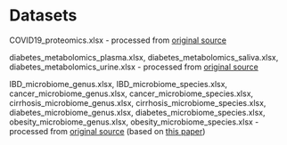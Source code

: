 # Datasets

COVID19_proteomics.xlsx - processed from [original source](https://data.mendeley.com/datasets/tzydswhhb5/5)

diabetes_metabolomics_plasma.xlsx, diabetes_metabolomics_saliva.xlsx, diabetes_metabolomics_urine.xlsx - processed from [original source](https://figshare.com/articles/dataset/Qatar_Metabolomics_Study_on_Diabetes/5904022?file=10531342)

IBD_microbiome_genus.xlsx, IBD_microbiome_species.xlsx, cancer_microbiome_genus.xlsx, cancer_microbiome_species.xlsx, cirrhosis_microbiome_genus.xlsx, cirrhosis_microbiome_species.xlsx, diabetes_microbiome_genus.xlsx, diabetes_microbiome_species.xlsx, obesity_microbiome_genus.xlsx, obesity_microbiome_species.xlsx - processed from [original source](https://github.com/SegataLab/metaml/tree/master/data) (based on [this paper](https://doi.org/10.1371/journal.pcbi.1004977))


